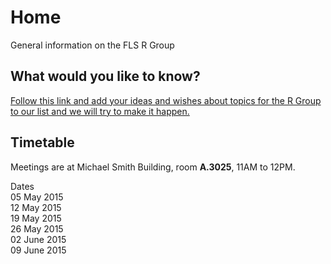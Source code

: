# Home
General information on the FLS R Group

## What would you like to know?
[Follow this link and add your ideas and wishes about topics for the R Group to our list and we will try to make it happen.](http://www.tricider.com/brainstorming/2ZWeIn6Wf0N)

## Timetable
Meetings are at Michael Smith Building, room **A.3025**, 11AM to 12PM.

Dates <br />
05 May 2015 <br />
12 May 2015 <br />
19 May 2015 <br />
26 May 2015 <br />
02 June 2015 <br />
09 June 2015 <br />
